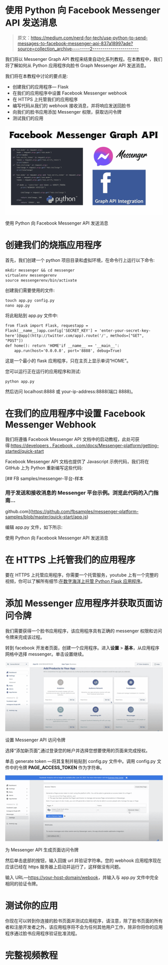 # 使用 Python 向 Facebook Messenger API 发送消息

> 原文：<https://medium.com/nerd-for-tech/use-python-to-send-messages-to-facebook-messenger-api-837a18997ade?source=collection_archive---------2----------------------->

我们将以 Messenger Graph API 教程来结束自动化系列教程。在本教程中，我们将了解如何从 Python 应用程序向脸书 Graph Messenger API 发送消息。

我们将在本教程中讨论的要点是:

*   创建我们的应用程序— Flask
*   在我们的应用程序中设置 Facebook Messenger webhook
*   在 HTTPS 上托管我们的应用程序
*   编写代码从我们的 webhook 接收消息，并将响应发送回脸书
*   向我们的脸书应用添加 Messenger 权限，获取访问令牌
*   测试我们的应用

![](img/a02f74e9779b7eb378ae486332f9e705.png)

使用 Python 向 Facebook Messenger API 发送消息

# 创建我们的烧瓶应用程序

首先，我们创建一个 python 项目目录和虚拟环境，在命令行上运行以下命令:

```
mkdir messenger && cd messenger
virtualenv messengerenv
source messengerenv/bin/activate
```

创建我们需要使用的文件:

```
touch app.py config.py
nano app.py
```

将此粘贴到 app.py 文件中:

```
from flask import Flask, requestapp = Flask(__name__)app.config['SECRET_KEY'] = 'enter-your-secret-key-here'[@app](http://twitter.com/app).route('/', methods=["GET", "POST"])
def home(): return 'HOME'if __name__ == '__main__':
    app.run(host='0.0.0.0', port='8888', debug=True)
```

这是一个最小的 flask 应用程序，只在主页上显示单词“HOME”。

您可以运行正在运行的应用程序和测试:

```
python app.py
```

然后访问 localhost:8888 或 your-ip-address:8888(端口 8888)。

# 在我们的应用程序中设置 Facebook Messenger Webhook

我们将遵循 Facebook Messenger API 文档中的启动教程，此处可获得:[https://developers . Facebook . com/docs/Messenger-platform/getting-started/quick-start](https://developers.facebook.com/docs/messenger-platform/getting-started/quick-start)

Facebook Messenger API 文档也提供了 Javascript 示例代码，我们将在 GitHub 上为 Python 重新编写这些代码:

 [## FB samples/messenger-平台-样本

### 用于发送和接收消息的 Messenger 平台示例。浏览此代码的入门指南…

github.com](https://github.com/fbsamples/messenger-platform-samples/blob/master/quick-start/app.js) 

编辑 app.py 文件，如下所示:

使用 Python 向 Facebook Messenger API 发送消息

# 在 HTTPS 上托管我们的应用程序

要在 HTTPS 上托管应用程序，你需要一个托管服务，youtube 上有一个完整的视频，你可以了解所有细节:[在数字海洋上托管 Python Flask 应用程序](https://www.youtube.com/watch?v=RP8nhiiQnTc)。

# 添加 Messenger 应用程序并获取页面访问令牌

我们需要获得一个脸书应用程序，该应用程序具有正确的 messenger 权限和访问令牌来完成该过程。

转到 facebook 开发者页面，创建一个应用程序。进入**设置** > **基本**，从应用程序网格中选择 messenger。单击设置继续。

![](img/e0c241253920f67fa7876e129ad759b3.png)

设置 Messenger API 访问令牌

选择“添加新页面”,通过登录您的帐户并选择您想要使用的页面来完成授权。

单击 generate token —将其复制并粘贴到 config.py 文件中。调用 config.py 文件中的令牌 **PAGE_ACCESS_TOKEN** 作为字符串。

![](img/3800a46c5a3279daad3cfa32b11606b4.png)

为 Messenger API 生成页面访问令牌

然后单击底部的按钮，输入回拨 url 并验证字符串。您的 webhook 应用程序现在应该已经在 https 服务器上启动并运行了，这样做没有问题。

输入 URL—[https://your-host-domain/webook](https://your-host-domain/webook)，并输入与 app.py 文件中完全相同的验证令牌。

# **测试你的应用**

你现在可以转到你连接的脸书页面并测试应用程序，请注意，除了脸书页面的所有者和注册开发者之外，该应用程序将不会为任何其他用户工作，除非你将你的应用程序通过脸书应用程序验证批准流程。

# 完整视频教程